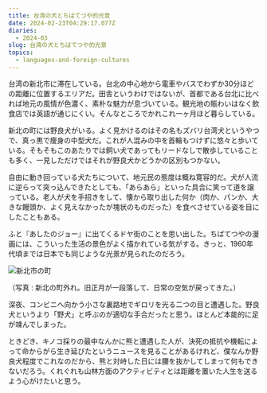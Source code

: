 ```yaml
---
title: 台湾の犬とちばてつや的光景
date: 2024-02-23T04:29:17.077Z
diaries:
  - 2024-03
slug: 台湾の犬とちばてつや的光景
topics:
  - languages-and-foreign-cultures
---
```

台湾の新北市に滞在している。台北の中心地から電車やバスでわずか30分ほどの距離に位置するエリアだ。田舎というわけではないが、首都である台北に比べれば地元の風情が色濃く、素朴な魅力が息づいている。観光地の賑わいはなく飲食店では英語が通じにくい。そんなところでかれこれ一ヶ月ほど暮らしている。

新北の町には野良犬がいる。よく見かけるのはその名もズバリ台湾犬というやつで、真っ黒で痩身の中型犬だ。これが人混みの中を首輪もつけずに悠々と歩いている。そもそもこのあたりでは飼い犬であってもリードなしで散歩していることも多く、一見しただけではそれが野良犬かどうかの区別もつかない。

自由に動き回っている犬たちについて、地元民の態度は概ね寛容的だ。犬が人流に逆らって突っ込んできたとしても、「あらあら」といった具合に笑って道を譲っている。老人が犬を手招きをして、懐から取り出した何か（肉か、パンか、大きな饅頭か、よく見えなかったが塊状のものだった）を食べさせている姿を目にしたこともある。

ふと『あしたのジョー』に出てくるドヤ街のことを思い出した。ちばてつやの漫画には、こういった生活の景色がよく描かれている気がする。きっと、1960年代頃までは日本でも同じような光景が見られたのだろう。

![新北市の町](/images/diary/image2.png "新北市の町")

（写真 : 新北の町外れ。旧正月が一段落して、日常の空気が戻ってきた。）



深夜、コンビニへ向かう小さな裏路地でギロリを光る二つの目と遭遇した。野良犬というより「野犬」と呼ぶのが適切な手合だったと思う。ほとんど本能的に足が竦んでしまった。

ときどき、キノコ採りの最中なんかに熊と遭遇した人が、決死の抵抗や機転によって命からがら生き延びたというニュースを見ることがあるけれど、僕なんか野良犬程度でこれなのだから、熊と対峙した日には腰を抜かしてしまって何もできないだろう。くれぐれも山林方面のアクティビティとは距離を置いた人生を送るよう心がけたいと思う。
